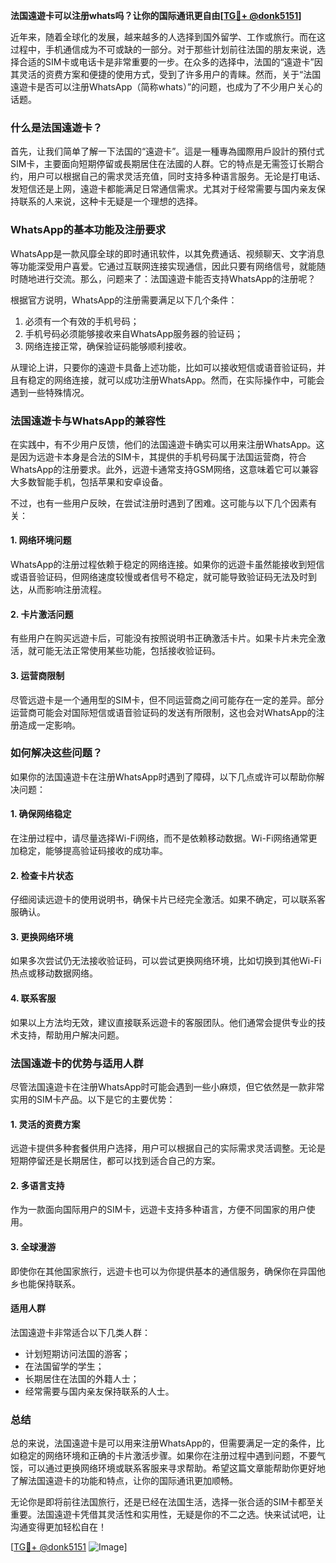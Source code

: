 **法国遠遊卡可以注册whats吗？让你的国际通讯更自由[[TG💪+ @donk5151](https://t.me/s/donk5151)]**

近年来，随着全球化的发展，越来越多的人选择到国外留学、工作或旅行。而在这过程中，手机通信成为不可或缺的一部分。对于那些计划前往法国的朋友来说，选择合适的SIM卡或电话卡是非常重要的一步。在众多的选择中，法国的“遠遊卡”因其灵活的资费方案和便捷的使用方式，受到了许多用户的青睐。然而，关于“法国遠遊卡是否可以注册WhatsApp（简称whats）”的问题，也成为了不少用户关心的话题。

### 什么是法国遠遊卡？

首先，让我们简单了解一下法国的“遠遊卡”。這是一種專為國際用戶設計的預付式SIM卡，主要面向短期停留或長期居住在法國的人群。它的特点是无需签订长期合约，用户可以根据自己的需求灵活充值，同时支持多种语言服务。无论是打电话、发短信还是上网，遠遊卡都能满足日常通信需求。尤其对于经常需要与国内亲友保持联系的人来说，这种卡无疑是一个理想的选择。

### WhatsApp的基本功能及注册要求

WhatsApp是一款风靡全球的即时通讯软件，以其免费通话、视频聊天、文字消息等功能深受用户喜爱。它通过互联网连接实现通信，因此只要有网络信号，就能随时随地进行交流。那么，问题来了：法国遠遊卡能否支持WhatsApp的注册呢？

根据官方说明，WhatsApp的注册需要满足以下几个条件：
1. 必须有一个有效的手机号码；
2. 手机号码必须能够接收来自WhatsApp服务器的验证码；
3. 网络连接正常，确保验证码能够顺利接收。

从理论上讲，只要你的遠遊卡具备上述功能，比如可以接收短信或语音验证码，并且有稳定的网络连接，就可以成功注册WhatsApp。然而，在实际操作中，可能会遇到一些特殊情况。

### 法国遠遊卡与WhatsApp的兼容性

在实践中，有不少用户反馈，他们的法国遠遊卡确实可以用来注册WhatsApp。这是因为远遊卡本身是合法的SIM卡，其提供的手机号码属于法国运营商，符合WhatsApp的注册要求。此外，远遊卡通常支持GSM网络，这意味着它可以兼容大多数智能手机，包括苹果和安卓设备。

不过，也有一些用户反映，在尝试注册时遇到了困难。这可能与以下几个因素有关：

#### 1. 网络环境问题
WhatsApp的注册过程依赖于稳定的网络连接。如果你的远遊卡虽然能接收到短信或语音验证码，但网络速度较慢或者信号不稳定，就可能导致验证码无法及时到达，从而影响注册流程。

#### 2. 卡片激活问题
有些用户在购买远遊卡后，可能没有按照说明书正确激活卡片。如果卡片未完全激活，就可能无法正常使用某些功能，包括接收验证码。

#### 3. 运营商限制
尽管远遊卡是一个通用型的SIM卡，但不同运营商之间可能存在一定的差异。部分运营商可能会对国际短信或语音验证码的发送有所限制，这也会对WhatsApp的注册造成一定影响。

### 如何解决这些问题？

如果你的法国遠遊卡在注册WhatsApp时遇到了障碍，以下几点或许可以帮助你解决问题：

#### 1. 确保网络稳定
在注册过程中，请尽量选择Wi-Fi网络，而不是依赖移动数据。Wi-Fi网络通常更加稳定，能够提高验证码接收的成功率。

#### 2. 检查卡片状态
仔细阅读远遊卡的使用说明书，确保卡片已经完全激活。如果不确定，可以联系客服确认。

#### 3. 更换网络环境
如果多次尝试仍无法接收验证码，可以尝试更换网络环境，比如切换到其他Wi-Fi热点或移动数据网络。

#### 4. 联系客服
如果以上方法均无效，建议直接联系远遊卡的客服团队。他们通常会提供专业的技术支持，帮助用户解决问题。

### 法国遠遊卡的优势与适用人群

尽管法国遠遊卡在注册WhatsApp时可能会遇到一些小麻烦，但它依然是一款非常实用的SIM卡产品。以下是它的主要优势：

#### 1. 灵活的资费方案
远遊卡提供多种套餐供用户选择，用户可以根据自己的实际需求灵活调整。无论是短期停留还是长期居住，都可以找到适合自己的方案。

#### 2. 多语言支持
作为一款面向国际用户的SIM卡，远遊卡支持多种语言，方便不同国家的用户使用。

#### 3. 全球漫游
即使你在其他国家旅行，远遊卡也可以为你提供基本的通信服务，确保你在异国他乡也能保持联系。

#### 适用人群
法国遠遊卡非常适合以下几类人群：
- 计划短期访问法国的游客；
- 在法国留学的学生；
- 长期居住在法国的外籍人士；
- 经常需要与国内亲友保持联系的人士。

### 总结

总的来说，法国遠遊卡是可以用来注册WhatsApp的，但需要满足一定的条件，比如稳定的网络环境和正确的卡片激活步骤。如果你在注册过程中遇到问题，不要气馁，可以通过更换网络环境或联系客服来寻求帮助。希望这篇文章能帮助你更好地了解法国遠遊卡的功能和特点，让你的国际通讯更加顺畅。

无论你是即将前往法国旅行，还是已经在法国生活，选择一张合适的SIM卡都至关重要。法国遠遊卡凭借其灵活性和实用性，无疑是你的不二之选。快来试试吧，让沟通变得更加轻松自在！

[[TG💪+ @donk5151](https://t.me/s/donk5151) ![Image](https://i.postimg.cc/rwNCRYN7/Snipaste-2025-04-30-17-27-05.png)]